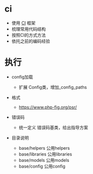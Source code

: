 # ci
* 使用 [CI](https://github.com/bcit-ci/CodeIgniter) 框架
* 梳理常用代码结构
* 按照CI的方式方法
* 依托之前的编码经验 

# 执行
* config加载
    * 扩展 Config类，增加_config_paths
* 格式
    * https://www.php-fig.org/psr/

* 错误码
    * 统一定义 错误码基类，给出指导方案

* 目录说明
    * base/helpers 公用helpers
    * base/libraries 公用libraries
    * base/models 公用models
    * base/config 公用config

